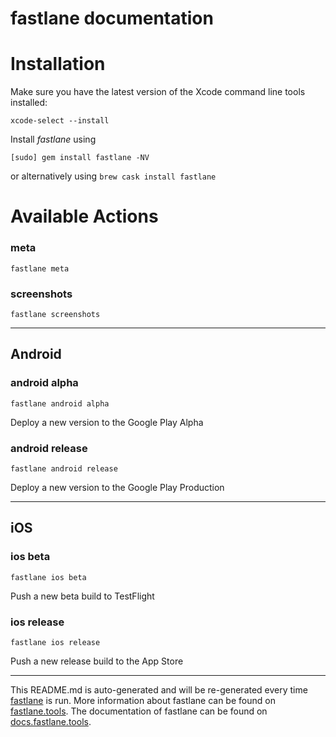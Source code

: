 fastlane documentation
================
# Installation

Make sure you have the latest version of the Xcode command line tools installed:

```
xcode-select --install
```

Install _fastlane_ using
```
[sudo] gem install fastlane -NV
```
or alternatively using `brew cask install fastlane`

# Available Actions
### meta
```
fastlane meta
```

### screenshots
```
fastlane screenshots
```


----

## Android
### android alpha
```
fastlane android alpha
```
Deploy a new version to the Google Play Alpha
### android release
```
fastlane android release
```
Deploy a new version to the Google Play Production

----

## iOS
### ios beta
```
fastlane ios beta
```
Push a new beta build to TestFlight
### ios release
```
fastlane ios release
```
Push a new release build to the App Store

----

This README.md is auto-generated and will be re-generated every time [fastlane](https://fastlane.tools) is run.
More information about fastlane can be found on [fastlane.tools](https://fastlane.tools).
The documentation of fastlane can be found on [docs.fastlane.tools](https://docs.fastlane.tools).
